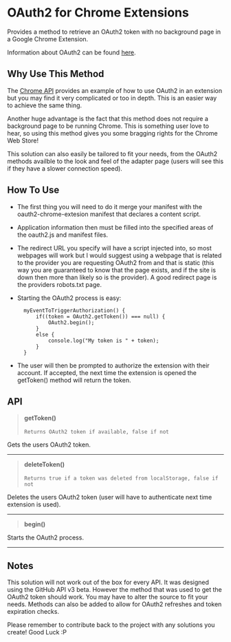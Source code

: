 OAuth2 for Chrome Extensions
============================
Provides a method to retrieve an OAuth2 token with no background page in a Google Chrome Extension.

Information about OAuth2 can be found [here](http://oauth.net/2/).

Why Use This Method
-------------------
The [Chrome API](http://code.google.com/chrome/extensions/tut_oauth.html) provides an example of how to use OAuth2 in an extension but you may find it very complicated or too in depth.  This is an easier way to achieve the same thing.

Another huge advantage is the fact that this method does not require a background page to be running Chrome.  This is something user love to hear, so using this method gives you some bragging rights for the Chrome Web Store!

This solution can also easily be tailored to fit your needs, from the OAuth2 methods availble to the look and feel of the adapter page (users will see this if they have a slower connection speed).

How To Use
----------
- The first thing you will need to do it merge your manifest with the oauth2-chrome-extesion manifest that declares a content script.
- Application information then must be filled into the specified areas of the oauth2.js and manifest files.
- The redirect URL you specify will have a script injected into, so most webpages will work but I would suggest using a webpage that is related to the provider you are requesting OAuth2 from and that is static (this way you are guaranteed to know that the page exists, and if the site is down then more than likely so is the provider).  A good redirect page is the providers robots.txt page.
- Starting the OAuth2 process is easy:

        myEventToTriggerAuthorization() {
            if((token = OAuth2.getToken()) === null) {
                OAuth2.begin();
            }
            else {
                console.log("My token is " + token);
            }
        }
        
- The user will then be prompted to authorize the extension with their account.  If accepted, the next time the extension is opened the getToken() method will return the token.

API
---
> **getToken()** <br/><br/>
`Returns OAuth2 token if available, false if not` <br/>

Gets the users OAuth2 token.

---

> **deleteToken()** <br/><br/>
`Returns true if a token was deleted from localStorage, false if not`

Deletes the users OAuth2 token (user will have to authenticate next time extension is used).

---

> **begin()** <br/>

Starts the OAuth2 process.

---

Notes
-----
This solution will not work out of the box for every API.  It was designed using the GitHub API v3 beta.  However the method that was used to get the OAuth2 token should work.  You may have to alter the source to fit your needs.  Methods can also be added to allow for OAuth2 refreshes and token expiration checks.

Please remember to contribute back to the project with any solutions you create!  Good Luck :P
